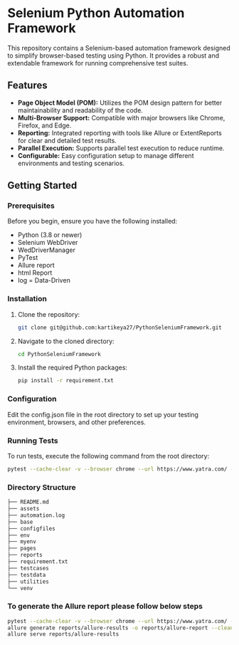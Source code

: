 # Selenium Python Automation Framework

This repository contains a Selenium-based automation framework designed to simplify browser-based testing using Python. It provides a robust and extendable framework for running comprehensive test suites.

## Features

- **Page Object Model (POM):** Utilizes the POM design pattern for better maintainability and readability of the code.
- **Multi-Browser Support:** Compatible with major browsers like Chrome, Firefox, and Edge.
- **Reporting:** Integrated reporting with tools like Allure or ExtentReports for clear and detailed test results.
- **Parallel Execution:** Supports parallel test execution to reduce runtime.
- **Configurable:** Easy configuration setup to manage different environments and testing scenarios.

## Getting Started

### Prerequisites

Before you begin, ensure you have the following installed:
- Python (3.8 or newer)
- Selenium WebDriver
- WedDriverManager
- PyTest
- Allure report
- html Report
- log
= Data-Driven

### Installation

1. Clone the repository:
   ```bash
   git clone git@github.com:kartikeya27/PythonSeleniumFramework.git
   ```
2. Navigate to the cloned directory:
   ```bash
   cd PythonSeleniumFramework
   ```
3. Install the required Python packages:
   ```bash
   pip install -r requirement.txt
   ```
### Configuration

Edit the config.json file in the root directory to set up your testing environment, browsers, and other preferences.

### Running Tests

To run tests, execute the following command from the root directory:

```bash
pytest --cache-clear -v --browser chrome --url https://www.yatra.com/ --alluredir=reports/allure-results
```

### Directory Structure
```bash
├── README.md
├── assets
├── automation.log
├── base
├── configfiles
├── env
├── myenv
├── pages
├── reports
├── requirement.txt
├── testcases
├── testdata
├── utilities
└── venv
```

### To generate the Allure report please follow below steps
```bash
pytest --cache-clear -v --browser chrome --url https://www.yatra.com/ --alluredir=reports/allure-results
allure generate reports/allure-results -o reports/allure-report --clean
allure serve reports/allure-results
```
